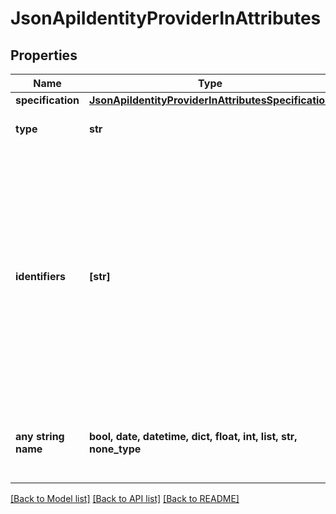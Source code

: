 # JsonApiIdentityProviderInAttributes


## Properties
Name | Type | Description | Notes
------------ | ------------- | ------------- | -------------
**specification** | [**JsonApiIdentityProviderInAttributesSpecification**](JsonApiIdentityProviderInAttributesSpecification.md) |  | 
**type** | **str** | Type of the identity provider. | 
**identifiers** | **[str]** | List of identifiers for this IdP, where an identifier is a domain name. Users with email addresses belonging to these domains will be authenticated by this IdP. In multiple provider setup, this field is mandatory. | [optional] 
**any string name** | **bool, date, datetime, dict, float, int, list, str, none_type** | any string name can be used but the value must be the correct type | [optional]

[[Back to Model list]](../README.md#documentation-for-models) [[Back to API list]](../README.md#documentation-for-api-endpoints) [[Back to README]](../README.md)


